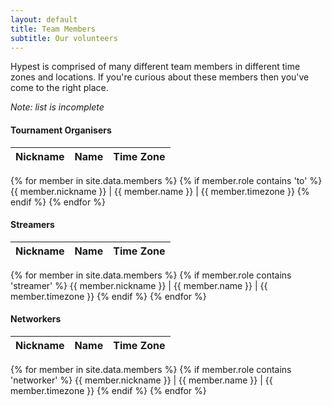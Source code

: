 ```yaml
---
layout: default
title: Team Members
subtitle: Our volunteers
---
```


Hypest is comprised of many different team members in different time zones and locations. If you're curious
about these members then you've come to the right place.

*Note: list is incomplete*

#### Tournament Organisers

Nickname | Name | Time Zone
:--------|:-----|:---------
{% for member in site.data.members %}
{% if member.role contains 'to' %}
{{ member.nickname }} | {{ member.name }} | {{ member.timezone }}
{% endif %}
{% endfor %}

#### Streamers

Nickname | Name | Time Zone
:--------|:-----|:---------
{% for member in site.data.members %}
{% if member.role contains 'streamer' %}
{{ member.nickname }} | {{ member.name }} | {{ member.timezone }}
{% endif %}
{% endfor %}

#### Networkers

Nickname | Name | Time Zone
:--------|:-----|:---------
{% for member in site.data.members %}
{% if member.role contains 'networker' %}
{{ member.nickname }} | {{ member.name }} | {{ member.timezone }}
{% endif %}
{% endfor %}
